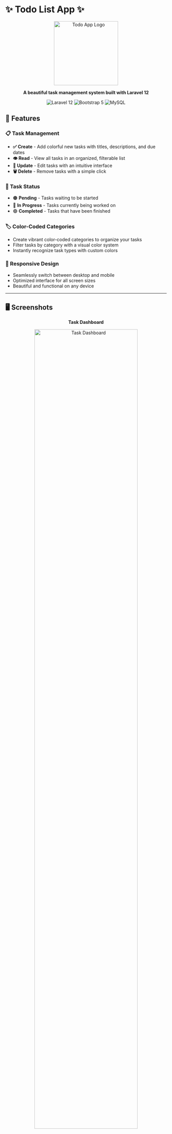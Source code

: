# ✨ Todo List App ✨

<div align="center">
  <img src="https://api.placeholder.com/400/320" alt="Todo App Logo" width="200"/>
  <br>
  <p><b>A beautiful task management system built with Laravel 12</b></p>
  <p>
    <img src="https://img.shields.io/badge/Laravel-12-FF2D20?style=for-the-badge&logo=laravel&logoColor=white" alt="Laravel 12"/>
    <img src="https://img.shields.io/badge/Bootstrap-5-7952B3?style=for-the-badge&logo=bootstrap&logoColor=white" alt="Bootstrap 5"/>
    <img src="https://img.shields.io/badge/MySQL-4479A1?style=for-the-badge&logo=mysql&logoColor=white" alt="MySQL"/>
  </p>
</div>

## 🌟 Features

### 📋 Task Management
- **✅ Create** - Add colorful new tasks with titles, descriptions, and due dates
- **👁️ Read** - View all tasks in an organized, filterable list
- **🔄 Update** - Edit tasks with an intuitive interface
- **🗑️ Delete** - Remove tasks with a simple click

### 🚦 Task Status
- 🟠 **Pending** - Tasks waiting to be started
- 🔵 **In Progress** - Tasks currently being worked on
- 🟢 **Completed** - Tasks that have been finished

### 🏷️ Color-Coded Categories
- Create vibrant color-coded categories to organize your tasks
- Filter tasks by category with a visual color system
- Instantly recognize task types with custom colors

### 📱 Responsive Design
- Seamlessly switch between desktop and mobile
- Optimized interface for all screen sizes
- Beautiful and functional on any device

---

## 🖥️ Screenshots

<div align="center">
  <p><b>Task Dashboard</b></p>
  <img src="https://d1ka0itfguscri.cloudfront.net/aW9Z/2025/04/12/04/44/cTflfEnjrke/preview.jpg" alt="Task Dashboard" width="80%"/>
  <br><br>
  
  <p><b>Mobile View</b></p>
  <img src="https://api.placeholder.com/400/800" alt="Mobile View" width="30%"/>
</div>

---

## 🚀 Installation

```bash
# Clone the repository
git clone https://github.com/birsardar/todo-app
cd todo-app

# Install dependencies
composer install

# Configure environment
copy detail of  .env.example and create and paste it on .env

# Generate key
php artisan key:generate

# Run migrations
php artisan migrate

# Compile assets
npm install && npm run dev

# Start server
php artisan serve
```

Visit `http://localhost:8000` in your browser and start organizing your life! ✨

---

## 🗃️ Database Structure

<div align="center">
  <table>
    <tr>
      <th colspan="3" style="text-align:center;background-color:#FF2D20;color:white;">Tasks Table</th>
    </tr>
    <tr>
      <td><b>id</b></td>
      <td>Primary key</td>
    </tr>
    <tr>
      <td><b>title</b></td>
      <td>Task title</td>
    </tr>
    <tr>
      <td><b>description</b></td>
      <td>Task details</td>
    </tr>
    <tr>
      <td><b>due_date</b></td>
      <td>Deadline</td>
    </tr>
    <tr>
      <td><b>status</b></td>
      <td>pending/in-progress/completed</td>
    </tr>
    <tr>
      <td><b>category_id</b></td>
      <td>Foreign key to categories</td>
    </tr>
    <tr>
      <td><b>label_color</b></td>
      <td>Color for task</td>
    </tr>
  </table>

  <table>
    <tr>
      <th colspan="3" style="text-align:center;background-color:#4479A1;color:white;">Categories Table</th>
    </tr>
    <tr>
      <td><b>id</b></td>
      <td>Primary key</td>
    </tr>
    <tr>
      <td><b>name</b></td>
      <td>Category name</td>
    </tr>
    <tr>
      <td><b>color</b></td>
      <td>Display color</td>
    </tr>
  </table>
</div>

---

## 🎯 How to Use

### 📝 Managing Tasks

1. **View Tasks** - Your dashboard displays all tasks with smart filtering
2. **Add a Task** - Click the vibrant ➕ button to create a new task
3. **Edit Task** - Tap the ✏️ icon to modify any task
4. **Delete Task** - Use the 🗑️ icon to remove tasks you no longer need
5. **Task Details** - Click any task to see its complete information

### 🔖 Managing Categories

1. **Create Categories** - Set up colorful categories like "Work" 💼, "Personal" ❤️, "Shopping" 🛒
2. **Assign Colors** - Pick from a full color spectrum for each category
3. **Filter by Category** - Click a category to see only relevant tasks

### 🔍 Smart Filtering

1. **By Status** - Toggle between Pending 🟠, In Progress 🔵, and Completed 🟢
2. **By Category** - Filter using your custom color-coded categories
3. **By Due Date** - Organize tasks by upcoming deadlines ⏰

---

## 💡 Challenges & Solutions

### 🎨 Color Picker Enhancement

**Challenge:** The color picker wasn't properly integrated with the UI in category creation and updates.

**Solution:** Implemented a custom HTML5 color input with proper data binding, ensuring colors are correctly saved and displayed across the application.

---

## 🔮 Future Enhancements

- ⭐ Task priorities with visual indicators
- 🔔 Smart due date reminders
- 📱 Native mobile app version
- 🌓 Elegant dark mode
- 📊 Progress statistics and charts

---

## 📹 Live Demo

<div align="center">
  <a href="https://go.screenpal.com/watch/cTflfCnjrg9">
    <img src="https://d1ka0itfguscri.cloudfront.net/aW9Z/2025/04/12/04/44/cTflfEnjrke/preview.jpg" alt="Video Demo Thumbnail" width="60%"/>
    <br>
    <p>👆 Click to watch the demo!</p>
  </a>
</div>

---

## 🧠 Project Insights

This project was developed as part of a dev internship challenge, focusing on creating a practical, user-friendly task management system. The emphasis was on:

- Clean, maintainable code structure
- Intuitive user experience
- Responsive design principles
- Practical functionality over complexity

---

<div align="center">
  <p>Made with ❤️ using Laravel</p>
  <p>© 2025 | MIT License</p>
</div>
